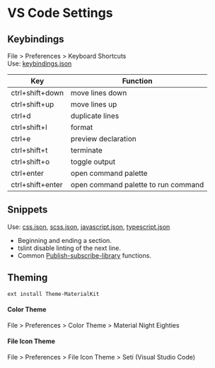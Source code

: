 # VS Code Settings

## Keybindings
File > Preferences > Keyboard Shortcuts <br />
Use: [keybindings.json](keybindings.json)

| Key | Function |
|----------|-------------|
| ctrl+shift+down | move lines down |
| ctrl+shift+up | move lines up |
| ctrl+d | duplicate lines |
| ctrl+shift+l | format |
| ctrl+e | preview declaration |
| ctrl+shift+t | terminate |
| ctrl+shift+o | toggle output |
| ctrl+enter | open command palette |
| ctrl+shift+enter | open command palette to run command |

## Snippets

Use: [css.json](snippets/css.json), [scss.json](snippets/scss.json), [javascript.json](snippets/javascript.json), [typescript.json](snippets/typescript.json)

- Beginning and ending a section.
- tslint disable linting of the next line.
- Common [Publish-subscribe-library](https://github.com/jamesdeklerk/publish-subscribe-library) functions.


## Theming
```
ext install Theme-MaterialKit
```

#### Color Theme
File > Preferences > Color Theme > Material Night Eighties

#### File Icon Theme
File > Preferences > File Icon Theme > Seti (Visual Studio Code)